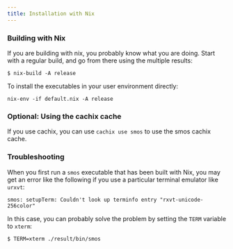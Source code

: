 ```yaml
---
title: Installation with Nix
---
```


### Building with Nix

If you are building with nix, you probably know what you are doing.
Start with a regular build, and go from there using the multiple results:

```
$ nix-build -A release
```

To install the executables in your user environment directly:

```
nix-env -if default.nix -A release
```

### Optional: Using the cachix cache

If you use cachix, you can use `cachix use smos` to use the smos cachix cache.

### Troubleshooting

When you first run a `smos` executable that has been built with Nix, you may
get an error like the following if you use a particular terminal emulator like `urxvt`:

```
smos: setupTerm: Couldn't look up terminfo entry "rxvt-unicode-256color"
```

In this case, you can probably solve the problem by setting the `TERM` variable
to `xterm`:

```
$ TERM=xterm ./result/bin/smos
```
